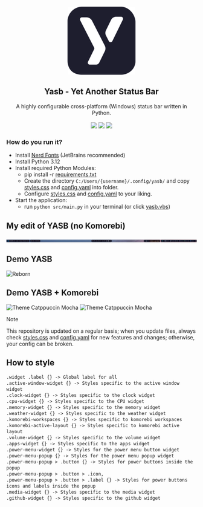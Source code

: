 <p align="center"><img src="https://raw.githubusercontent.com/amnweb/yasb/main/src/assets/images/app_icon.png" width="180"></p>
<h2 align="center">Yasb - Yet Another Status Bar</h2>
<p align="center">
  A highly configurable cross-platform (Windows) status bar written in Python.
  <br><br>
  <a href="https://opensource.org/licenses/MIT"><img src="https://img.shields.io/badge/License-MIT-yellow.svg"></a>
  <a href="https://github.com/amnweb/yasb"><img src="https://img.shields.io/github/languages/top/amnweb/yasb"></a>
  <a href="https://github.com/amnweb/yasb/issues"><img src="https://img.shields.io/github/issues/amnweb/yasb"></a>
</p>

### How do you run it?
- Install [Nerd Fonts](https://www.nerdfonts.com/font-downloads) (JetBrains recommended)
- Install Python 3.12
- Install required Python Modules:
  - pip install -r [requirements.txt](requirements.txt)
  - Create the directory `C:/Users/{username}/.config/yasb/` and copy [styles.css](src/styles.css) and [config.yaml](src/config.yaml) into folder.
  - Configure [styles.css](src/styles.css) and [config.yaml](src/config.yaml) to your liking.
- Start the application:
  - run `python src/main.py` in your terminal (or click [yasb.vbs](src/yasb.vbs))

## My edit of YASB (no Komorebi)
![MyEdit](demo/demo4.png)

## Demo YASB
![Reborn](demo/demo3.png)

## Demo YASB + Komorebi
![Theme Catppuccin Mocha](demo/demo.png)
![Theme Catppuccin Mocha](demo/demo2.png)

> [!NOTE]  
> This repository is updated on a regular basis; when you update files, always check [styles.css](src/styles.css) and [config.yaml](src/config.yaml) for new features and changes; otherwise, your config can be broken.

## How to style
```
.widget .label {} -> Global label for all
.active-window-widget {} -> Styles specific to the active window widget
.clock-widget {} -> Styles specific to the clock widget
.cpu-widget {} -> Styles specific to the CPU widget
.memory-widget {} -> Styles specific to the memory widget
.weather-widget {} -> Styles specific to the weather widget
.komorebi-workspaces {} -> Styles specific to komorebi workspaces
.komorebi-active-layout {} -> Styles specific to komorebi active layout
.volume-widget {} -> Styles specific to the volume widget 
.apps-widget {} -> Styles specific to the apps widget
.power-menu-widget {} -> Styles for the power menu button widget
.power-menu-popup {} -> Styles for the power menu popup widget
.power-menu-popup > .button {} -> Styles for power buttons inside the popup 
.power-menu-popup > .button > .icon,
.power-menu-popup > .button > .label {} -> Styles for power buttons icons and labels inside the popup
.media-widget {} -> Styles specific to the media widget
.github-widget {} -> Styles specific to the github widget
```

